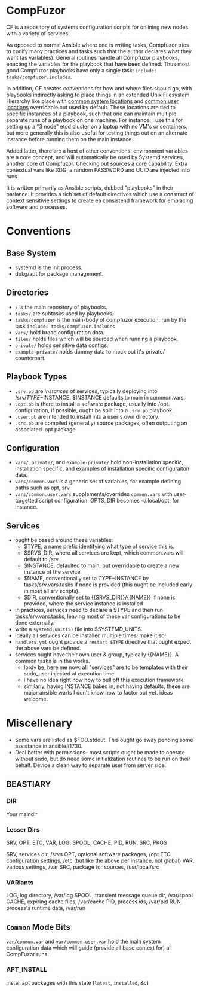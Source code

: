 # CompFuzor #

CF is a repository of systems configuration scripts for onlining new nodes with a variety of services.

As opposed to normal Ansible where one is writing tasks, Compfuzor tries to codify many practices and tasks such that the author declares what they want (as variables). General routines handle all Compfuzor playbooks, enacting the variables for the playbook that have been defined. Thus most good Compfuzor playbooks have only a single task: `include: tasks/compfuzor.includes`.

In addition, CF creates conventions for how and where files should go, with playbooks indirectly asking to place things in an extended Unix Filesystem Hierarchy like place with [common system locations](https://github.com/rektide/compfuzor/blob/master/vars/common.yaml#L5-L15) and [common user locations](https://github.com/rektide/compfuzor/blob/master/vars/common.user.yaml#L6-L15) overridable but used by default. These locations are tied to specific instances of a playbook, such that one can maintain multiple separate runs of a playbook on one machine. For instance, I use this for setting up a "3 node" etcd cluster on a laptop with no VM's or containers, but more generally this is also useful for testing things out on an alternate instance before running them on the main instance.

Added latter, there are a host of other conventions: environment variables are a core concept, and will automatically be used by Systemd services, another core of Compfuzor. Checking out sources a core capability. Extra contextual vars like XDG, a random PASSWORD and UUID are injected into runs.

It is written primarily as Ansible scripts, dubbed "playbooks" in their parlance. It provides a rich set of default directives which use a construct of context sensitivie settings to create ea consistend framework for emplacing software and processes.

# Conventions #

## Base System ##
+ systemd is the init process.
+ dpkg/apt for package management.

## Directories ##
+ `/` is the main repository of playbooks.
+ `tasks/` are subtasks used by playbooks.
+ `tasks/compfuzor` is the main-body of compfuzor execution, run by the task `include: tasks/compfuzor.includes`
+ `vars/` hold broad configuration data.
+ `files/` holds files which will be sourced when running a playbook.
+ `private/` holds sensitive data configs.
+ `example-private/` holds dummy data to mock out it's private/ counterpart.

## Playbook Types ##
+ `.srv.pb` are _instances_ of services, typically deploying into /srv/$TYPE-$INSTANCE. $INSTANCE defaults to main in common.vars.
+ `.opt.pb` is there to install a software package, usually into /opt. configuration, if possible, ought be split into a `.srv.pb` playbook.
+ `.user.pb` are intended to install into a user's own directory.
+ `.src.pb` are compiled (generally) source packages, often outputing an associated .opt package

## Configuration ##
+ `vars/`, `private/`, and `example-private/` hold non-installation specific, installation specific, and examples of installation specific configuraiton data.
+ `vars/common.vars` is a generic set of variables, for example defining paths such as opt, srv.
+ `vars/common.user.vars` supplements/overrides `common.vars` with user-targetted script configuration: OPTS_DIR becomes ~/.local/opt, for instance.

## Services ##
+ ought be based around these variables:
    + $TYPE, a name prefix identifying what type of service this is.
    + $SRVS_DIR, where all services are kept, which common.vars will default to /srv
    + $INSTANCE, defaulted to main, but overridable to create a new instance of the service.
    + $NAME, conventionally set to $TYPE-$INSTANCE by tasks/srv.vars.tasks if none is provided (this ought be included early in most all srv scripts).
    + $DIR, conventionally set to {{SRVS_DIR}}/{{NAME}} if none is provided, where the service instance is installed
+ in practices, services need to declare a $TYPE and then run tasks/srv.vars.tasks, leaving most of these var configurations to be done externally.
+ write a `systemd.unit(5)` file into $SYSTEMD_UNITS.
+ ideally all services can be installed multiple times! make it so!
+ `handlers.yml` ought provide a `restart $TYPE` directive that ought expect the above vars be defined.
+ services ought have their own user & group, typically {{NAME}}. A common tasks is in the works.
    + lordy be, here me now: all "services" are to be templates with their sudo_user injected at execution time.
    + i have no idea right now how to pull off this execution framework.
    + similarly, having INSTANCE baked in, not having defaults, these are major ansible warts I don't know how to factor out yet. ideas welcome.

# Miscellenary #
+ Some vars are listed as $FOO.stdout. This ought go away pending some assistance in ansible#1730.
+ Deal better with permissions- most scripts ought be made to operate without sudo, but do need some initialization routines to be run on their behalf. Device a clean way to separate user from server side.

## BEASTIARY ##

### DIR

Your maindir

### Lesser Dirs

SRV, OPT, ETC, VAR, LOG, SPOOL, CACHE, PID, RUN, SRC, PKGS

SRV, services dir, /srvs
OPT, optional software packages, /opt
ETC, configuration settings, /etc (but like the above per instance, not global)
VAR, various settings, /var
SRC, package for sources, /usr/local/src

### VARiants

LOG, log directory, /var/log
SPOOL, transient message queue dir, /var/spool
CACHE, expiring cache files, /var/cache
PID, process ids, /var/pid
RUN, process's runtime data, /var/run

## `Common` Mode Bits ##

`var/common.var` and `var/common.user.var` hold the main system configuration data which will guide (provide all base context for) all CompFuzor runs.

### APT_INSTALL

install apt packages with this state (`latest`, `installed`, &c)
